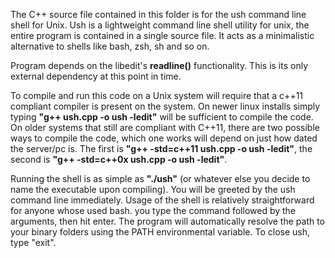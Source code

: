 The C++ source file contained in this folder is for the ush command line shell for Unix.
Ush is a lightweight command line shell utility for unix, the entire
program is contained in a single source file. It acts as a minimalistic alternative
to shells like bash, zsh, sh and so on.

Program depends on the libedit's **readline()** functionality. This is its only external dependency at this
point in time.

To compile and run this code on a Unix system will require that a c++11 compliant compiler is present on the system.
On newer linux installs simply typing **"g++ ush.cpp -o ush -ledit"** will be sufficient to compile the code. On older systems
that still are compliant with C++11, there are two possible ways to compile the code, which one works will depend on just
how dated the server/pc is. The first is **"g++ -std=c++11 ush.cpp -o ush -ledit"**, the second is **"g++ -std=c++0x ush.cpp -o ush -ledit"**.

Running the shell is as simple as **"./ush"** (or whatever else you decide to name the executable upon compiling). You will
be greeted by the ush command line immediately. Usage of the shell is relatively straightforward for anyone whose used bash.
you type the command followed by the arguments, then hit enter. The program will automatically resolve the path to your binary folders
using the PATH environmental variable. To close ush, type "exit".
